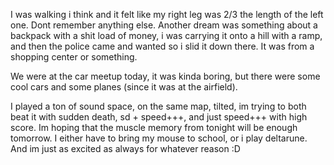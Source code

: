 I was walking i think and it felt like my right leg was 2/3 the length of the left one. Dont remember anything else.
Another dream was something about a backpack with a shit load of money, i was carrying it onto a hill with a ramp, and then the police came and wanted so i slid it down there. It was from a shopping center or something.

We were at the car meetup today, it was kinda boring, but there were some cool cars and some planes (since it was at the airfield).

I played a ton of sound space, on the same map, tilted, im trying to both beat it with sudden death, sd + speed+++, and just speed+++ with high score. Im hoping that the muscle memory from tonight will be enough tomorrow. I either have to bring my mouse to school, or i play deltarune. And im just as excited as always for whatever reason :D